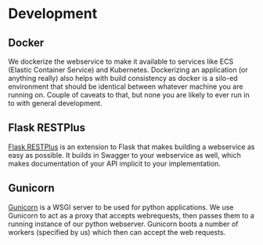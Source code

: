 # Development

## Docker

We dockerize the webservice to make it available to services like ECS (Elastic Container Service) and Kubernetes.
Dockerizing an application (or anything really) also helps with build consistency as docker is a silo-ed environment
that should be identical between whatever machine you are running on. Couple of caveats to that, but none you are likely
to ever run in to with general development.

## Flask RESTPlus

[Flask RESTPlus](https://flask-restplus.readthedocs.io/en/stable/) is an extension to Flask that makes building a
webservice as easy as possible. It builds in Swagger to your webservice as well, which makes documentation of your API
implicit to your implementation.

## Gunicorn

[Gunicorn](https://gunicorn.org/) is a WSGI server to be used for python applications. We use Gunicorn to act as a proxy
that accepts webrequests, then passes them to a running instance of our python webserver. Gunicorn boots a number of
workers (specified by us) which then can accept the web requests.